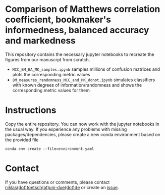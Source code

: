 # Comparison of Matthews correlation coefficient, bookmaker's informedness, balanced accuracy and markedness

This repository contains the necessary jupyter notebooks to recreate the figures from our manuscrpt from scratch.

* `MCC_BM_BA_MK_samples.ipynb` samples millions of confusion matrices and plots the corresponding metric values 
* `BM_measures_randomness_MCC_and_MK_donot.ipynb` simulates classifiers with known degrees of information/randomness and shows the corresponding metric values for them

# Instructions

Copy the entire repository. 
You can now work with the jupyter notebooks in the usual way.
If you experience any problems with missing packages/dependencies, please create a new conda environment based on the provided file

`conda env create --file=environment.yaml`

# Contact

If you have questions or comments, please contact [niklas(dot)toetsch(at)uni-due(dot)de](mailto:niklas.toetsch@uni-due.de) or create an [issue](https://github.com/niklastoe/MCC_BM_BA_MK/issues).
